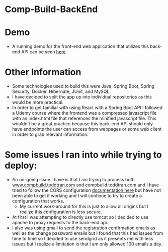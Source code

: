 # Comp-Build-BackEnd

# Demo
  - A running demo for the front-end web application that utilizes this back-end API can be seen [here](https://www.compbuild.toddtran.com/)

# Other Information
  - Some technologies used to build this were Java, Spring Boot, Spring Security, Docker, Hibernate, JUnit, and MySQL.
  - I have decided to split the app up into individual repositories as this would be more practical.
  - In order to get familiar with using React with a Spring Boot API I followed a Udemy course where the frontend was a compressed javascript file with an index.html file that references the minified javascript file. This wouldn't be a great practice because this back-end API should only have endpoints the user can access from webpages or some web client in order to grab relevant information.


# Some issues I ran into while trying to deploy:
  - An on-going issue I have is that I am trying to process both www.compbuild.toddtran.com and compbuild.toddtran.com
  and I have tried to follow the CORS configuration [documentation here](https://docs.spring.io/spring-security/site/docs/current/reference/html5/#cors) 
  but have not been able to get it working and I will continue to try to create a configuration that works.
    - My current work-around for this is just to allow all origins but I realize this configuration is less secure.
  - At first I was attempting to directly use tomcat so I decided to use apache to proxy requests to the back-end api.
  - I also was using gmail to send the registration confirmation emails as well as the change password emails but I found
  that this had issues from time to time so I decided to use sendgrid as it presents me with less issues but I realize a
  limitation is that I am only allowed 100 emails a day.    

